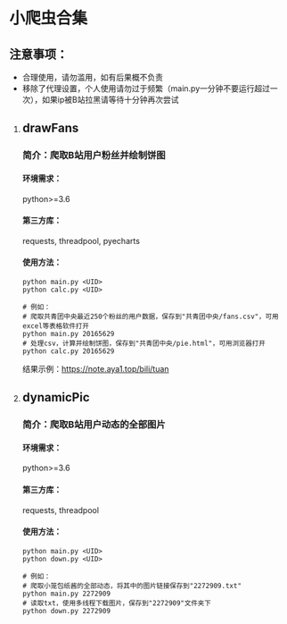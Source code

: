 # 小爬虫合集

## 注意事项：

   - 合理使用，请勿滥用，如有后果概不负责
   - 移除了代理设置，个人使用请勿过于频繁（main.py一分钟不要运行超过一次），如果ip被B站拉黑请等待十分钟再次尝试

1. ## drawFans

   ### 简介：爬取B站用户粉丝并绘制饼图

   #### 环境需求：

   python>=3.6

   #### 第三方库：

   requests, threadpool, pyecharts

   #### 使用方法：

   ```
   python main.py <UID>
   python calc.py <UID>
   
   # 例如：
   # 爬取共青团中央最近250个粉丝的用户数据，保存到"共青团中央/fans.csv"，可用excel等表格软件打开
   python main.py 20165629
   # 处理csv，计算并绘制饼图，保存到"共青团中央/pie.html"，可用浏览器打开
   python calc.py 20165629
   ```

   结果示例：https://note.aya1.top/bili/tuan

   

2. ## dynamicPic

   ### 简介：爬取B站用户动态的全部图片

   #### 环境需求：

   python>=3.6

   #### 第三方库：

   requests, threadpool

   #### 使用方法：

   ```
   python main.py <UID>
   python down.py <UID>
   
   # 例如：
   # 爬取小笼包纸酱的全部动态，将其中的图片链接保存到"2272909.txt"
   python main.py 2272909
   # 读取txt，使用多线程下载图片，保存到"2272909"文件夹下
   python down.py 2272909
   ```

   
   

